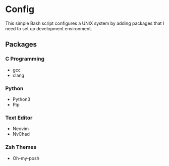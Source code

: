 # Config

This simple Bash script configures a UNIX system by adding packages that I need to set up development environment.

## Packages

### C Programming
- gcc
- clang

### Python
- Python3
- Pip

### Text Editor
- Neovim
- NvChad

### Zsh Themes
- Oh-my-posh
